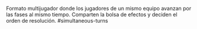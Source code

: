 Formato multijugador donde los jugadores de un mismo equipo avanzan por las fases al mismo tiempo. Comparten la bolsa de efectos y deciden el orden de resolución.
#simultaneous-turns